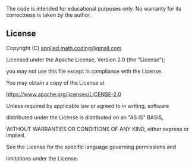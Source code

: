 The code is intended for educational purposes only. No warranty for its correctness is taken by the author.

## License



Copyright (C) <applied.math.coding@gmail.com>



Licensed under the Apache License, Version 2.0 (the "License");

you may not use this file except in compliance with the License.

You may obtain a copy of the License at



https://www.apache.org/licenses/LICENSE-2.0



Unless required by applicable law or agreed to in writing, software

distributed under the License is distributed on an "AS IS" BASIS,

WITHOUT WARRANTIES OR CONDITIONS OF ANY KIND, either express or implied.

See the License for the specific language governing permissions and

limitations under the License.
